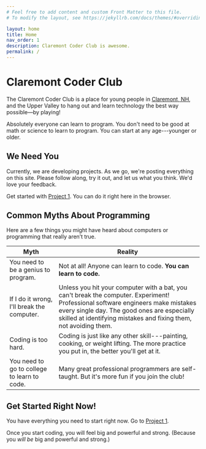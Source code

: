 ```yaml
---
# Feel free to add content and custom Front Matter to this file.
# To modify the layout, see https://jekyllrb.com/docs/themes/#overriding-theme-defaults

layout: home
title: Home
nav_order: 1
description: Claremont Coder Club is awesome.
permalink: /
---
```


# Claremont Coder Club

The Claremont Coder Club is a place for young people in [Claremont, NH](https://www.claremontnh.com/),
and the Upper Valley to hang out and learn technology the best way possible&mdash;by playing!

Absolutely everyone can learn to program. You don't need to be good at math or science to learn to program. You can start at any age---younger or older.

## We Need You

Currently, we are developing projects. As we go, we're posting everything on this site. Please follow along, try it out, and let us what you think. We'd love your feedback.

Get started with [Project 1](projects/01-turtle-time). You can do it right here in the browser.

## Common Myths About Programming

Here are a few things you might have heard about computers or programming that really aren’t true.

| Myth | Reality |
|------|---------|
|You need to be a genius to program. | Not at all! Anyone can learn to code. **You can learn to code.**|
|If I do it wrong, I'll break the computer. | Unless you hit your computer with a bat, you can't break the computer. Experiment! Professional software engineers make mistakes every single day. The good ones are especially skilled at identifying mistakes and fixing them, not avoiding them.|
|Coding is too hard.| Coding is just like any other skill---painting, cooking, or weight lifting. The more practice you put in, the better you'll get at it.|
|You need to go to college to learn to code.| Many great professional programmers are self-taught. But it's more fun if you join the club!|

## Get Started Right Now!
You have everything you need to start right now. Go to [Project 1](projects/01-turtle-time).

Once you start coding, you will feel big and powerful and strong. (Because you *will be* big and powerful and strong.)
